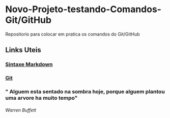 # Novo-Projeto-testando-Comandos-Git/GitHub
Repositorio para colocar em pratica os comandos do Git/GitHub

## Links Uteis
### [Sintaxe Markdown](https://www.markdownguide.org/basic-syntax/)
### [Git](https://git-scm.com/downloads)


### " Alguem esta sentado na sombra hoje, porque alguem plantou uma arvore ha muito tempo"
###### Warren Buffett
